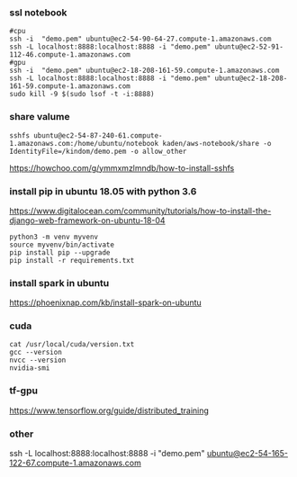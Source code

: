### ssl notebook
```
#cpu
ssh -i  "demo.pem" ubuntu@ec2-54-90-64-27.compute-1.amazonaws.com
ssh -L localhost:8888:localhost:8888 -i "demo.pem" ubuntu@ec2-52-91-112-46.compute-1.amazonaws.com
#gpu
ssh -i  "demo.pem" ubuntu@ec2-18-208-161-59.compute-1.amazonaws.com
ssh -L localhost:8888:localhost:8888 -i "demo.pem" ubuntu@ec2-18-208-161-59.compute-1.amazonaws.com
sudo kill -9 $(sudo lsof -t -i:8888)
```
### share valume
```
sshfs ubuntu@ec2-54-87-240-61.compute-1.amazonaws.com:/home/ubuntu/notebook kaden/aws-notebook/share -o IdentityFile=/kindom/demo.pem -o allow_other
```

https://howchoo.com/g/ymmxmzlmndb/how-to-install-sshfs


### install pip in ubuntu 18.05 with python 3.6

https://www.digitalocean.com/community/tutorials/how-to-install-the-django-web-framework-on-ubuntu-18-04
```
python3 -m venv myvenv
source myvenv/bin/activate
pip install pip --upgrade
pip install -r requirements.txt
```

### install spark in ubuntu

https://phoenixnap.com/kb/install-spark-on-ubuntu



### cuda
```
cat /usr/local/cuda/version.txt
gcc --version
nvcc --version
nvidia-smi
```

### tf-gpu
https://www.tensorflow.org/guide/distributed_training


### other
ssh -L localhost:8888:localhost:8888 -i "demo.pem" ubuntu@ec2-54-165-122-67.compute-1.amazonaws.com

